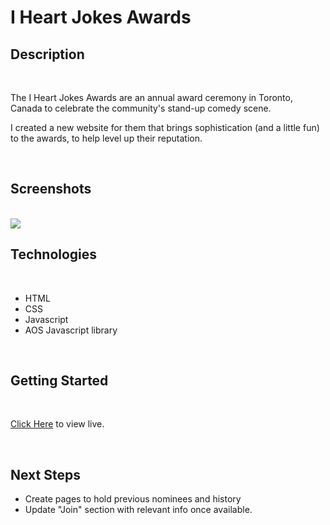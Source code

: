 <h1>I Heart Jokes Awards</h1>
<h2>Description</h2>
<br />
<p>The I Heart Jokes Awards are an annual award ceremony in Toronto, Canada to celebrate the community's stand-up comedy scene. </p>
<p>I created a new website for them that brings sophistication (and a little fun) to the awards, to help level up their reputation.</p>
<br />
<h2>Screenshots</h2>
<br />
<img src="https://i.imgur.com/MotXKrY.png">
<br />
<h2>Technologies</h2>
<br />
<ul>
  <li>HTML</li>
  <li>CSS</li>
  <li>Javascript</li>
  <li>AOS Javascript library</li>
</ul>
<br />
<h2>Getting Started</h2>
<br />
<p><a href="https://nicoleww.github.io/i-heart-jokes/">Click Here</a> to view live.</p>
<br />
<h2>Next Steps</h2>
<ul>
  <li>Create pages to hold previous nominees and history</li>
  <li>Update "Join" section with relevant info once available.</li>
</ul>
